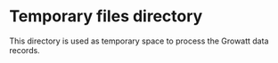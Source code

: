 # Temporary files directory
This directory is used as temporary space to process the Growatt data records.
